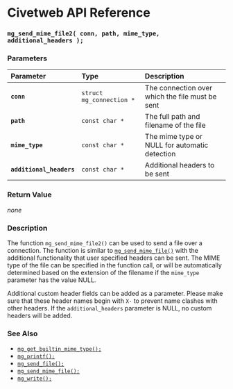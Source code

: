 # Civetweb API Reference

### `mg_send_mime_file2( conn, path, mime_type, additional_headers );`

### Parameters

| Parameter | Type | Description |
| :--- | :--- | :--- |
|**`conn`**|`struct mg_connection *`|The connection over which the file must be sent|
|**`path`**|`const char *`|The full path and filename of the file|
|**`mime_type`**|`const char *`|The mime type or NULL for automatic detection|
|**`additional_headers`**|`const char *`|Additional headers to be sent|

### Return Value

*none*

### Description

The function `mg_send_mime_file2()` can be used to send a file over a connection. The function is similar to [`mg_send_mime_file()`](mg_send_mime_file.md) with the additional functionality that user specified headers can be sent. The MIME type of the file can be specified in the function call, or will be automatically determined based on the extension of the filename if the `mime_type` parameter has the value NULL.

Additional custom header fields can be added as a parameter. Please make sure that these header names begin with `X-` to prevent name clashes with other headers. If the `additional_headers` parameter is NULL, no custom headers will be added.

### See Also

* [`mg_get_builtin_mime_type();`](mg_get_builtin_mime_type.md)
* [`mg_printf();`](mg_printf.md)
* [`mg_send_file();`](mg_send_file.md)
* [`mg_send_mime_file();`](mg_send_mime_file.md)
* [`mg_write();`](mg_write.md)
